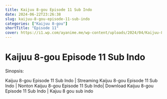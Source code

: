 ```yaml
---
title: Kaijuu 8-gou Episode 11 Sub Indo
date: 2024-06-22T23:26:38
slug: kaijuu-8-gou-episode-11-sub-indo
categories: ["Kaijuu 8-gou"]
shortTitle: "Episode 11"
cover: https://i1.wp.com/ayanime.me/wp-content/uploads/2024/04/Kaijuu-8-Gou-768x1082-1.jpg
---
```


# Kaijuu 8-gou Episode 11 Sub Indo

<iframe-loader iframe-src1="https://play.ayanime.me/include/fluidplayer/fluidplayer.php?VideoSrc1=https%3A%2F%2Fdrive.google.com%2Ffile%2Fd%2F1rkAFM8azDI04C9_rCYs04ooD4MxmgWgp%2Fpreview&VideoType1=video%2Fmp4&VideoQuality1=480p&VideoSrc2=https%3A%2F%2Fdrive.google.com%2Ffile%2Fd%2F1ltwp18EyQ7x4XbMQjEmII4t3WetUf3cw%2Fpreview&VideoType2=video%2Fmp4&VideoQuality2=720p&VideoSrc3=https%3A%2F%2Fdrive.google.com%2Ffile%2Fd%2F1VNxXjGjQdUhYWeVZdCkciXJ8Q3jan76F%2Fpreview&VideoType3=video%2Fmp4&VideoQuality3=1080p&VideoSrc4=&VideoType4=&VideoQuality4=&VideoPoster=&VideoTrack1=&kind1=&srclang1=&label1=&default1=&VideoTrack2=&kind2=&srclang2=&label2=&default2=&player=fluid+player&server=Drive+API&api=&width=100%25&height=900px" iframe-src2="https://drive.google.com/file/d/1VNxXjGjQdUhYWeVZdCkciXJ8Q3jan76F/preview"></iframe-loader>

Sinopsis:
<p>Kaijuu 8-gou Episode 11 Sub Indo | Streaming Kaijuu 8-gou Episode 11 Sub Indo | Nonton Kaijuu 8-gou Episode 11 Sub Indo| Download Kaijuu 8-gou Episode 11 Sub Indo | Kajuu 8 gou sub indo</p>

